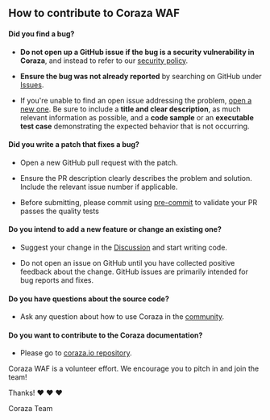 ## How to contribute to Coraza WAF

#### **Did you find a bug?**

* **Do not open up a GitHub issue if the bug is a security vulnerability
  in Coraza**, and instead to refer to our [security policy](https://github.com/jptosso/coraza-waf/blob/v2/master/SECURITY.md).

* **Ensure the bug was not already reported** by searching on GitHub under [Issues](https://github.com/jptosso/coraza-waf/issues).

* If you're unable to find an open issue addressing the problem, [open a new one](https://github.com/jptosso/coraza-waf/issues/new). Be sure to include a **title and clear description**, as much relevant information as possible, and a **code sample** or an **executable test case** demonstrating the expected behavior that is not occurring.

#### **Did you write a patch that fixes a bug?**

* Open a new GitHub pull request with the patch.

* Ensure the PR description clearly describes the problem and solution. Include the relevant issue number if applicable.

* Before submitting, please commit using [pre-commit](https://pre-commit.com/) to validate your PR passes the quality tests

#### **Do you intend to add a new feature or change an existing one?**

* Suggest your change in the [Discussion](https://github.com/jptosso/coraza-waf/discussions/categories/ideas) and start writing code.

* Do not open an issue on GitHub until you have collected positive feedback about the change. GitHub issues are primarily intended for bug reports and fixes.

#### **Do you have questions about the source code?**

* Ask any question about how to use Coraza in the [community](https://github.com/jptosso/coraza-waf/discussions/categories/q-a).

#### **Do you want to contribute to the Coraza documentation?**

* Please go to [coraza.io repository](https://github.com/jptosso/coraza.io).

Coraza WAF is a volunteer effort. We encourage you to pitch in and join the team!

Thanks! :heart: :heart: :heart:

Coraza Team
